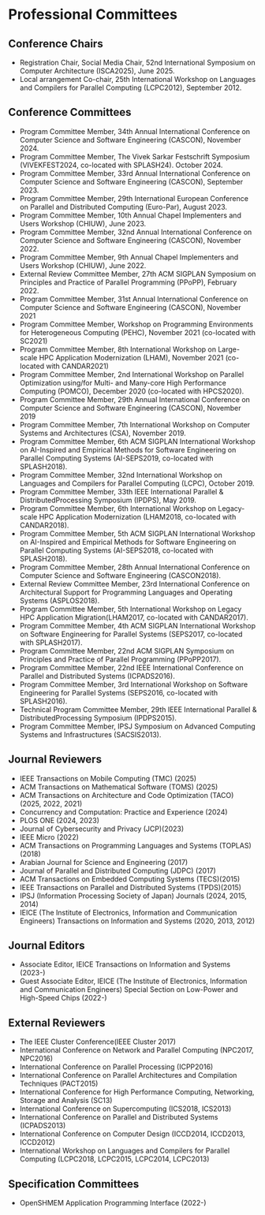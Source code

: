 Professional Committees
=======================
## Conference Chairs
- Registration Chair, Social Media Chair, 52nd International Symposium on Computer Architecture (ISCA2025), June 2025.
- Local arrangement Co-chair, 25th International Workshop on Languages and Compilers for Parallel Computing (LCPC2012), September 2012.

## Conference Committees
- Program Committee Member, 34th Annual International Conference on Computer Science and Software Engineering (CASCON), November 2024.
- Program Committee Member, The Vivek Sarkar Festschrift Symposium (VIVEKFEST2024, co-located with SPLASH24). October 2024.
- Program Committee Member, 33rd Annual International Conference on Computer Science and Software Engineering (CASCON), September 2023.
- Program Committee Member, 29th International European Conference on Parallel and Distributed Computing (Euro-Par), August 2023.
- Program Committee Member, 10th Annual Chapel Implementers and Users Workshop (CHIUW), June 2023.
- Program Committee Member, 32nd Annual International Conference on Computer Science and Software Engineering (CASCON), November 2022.
- Program Committee Member, 9th Annual Chapel Implementers and Users Workshop (CHIUW), June 2022.
- External Review Committee Member, 27th ACM SIGPLAN Symposium on Principles and Practice of Parallel Programming (PPoPP), February 2022.
- Program Committee Member, 31st Annual International Conference on Computer Science and Software Engineering (CASCON), November 2021
- Program Committee Member, Workshop on Programming Environments for Heterogeneous Computing (PEHC), November 2021 (co-located with SC2021)
- Program Committee Member, 8th International Workshop on Large-scale HPC Application Modernization (LHAM), November 2021 (co-located with CANDAR2021)
- Program Committee Member, 2nd International Workshop on Parallel Optimization using/for Multi- and Many-core High Performance Computing (POMCO), December 2020 (co-located with HPCS2020).
- Program Committee Member, 29th Annual International Conference on Computer Science and Software Engineering (CASCON), November 2019
- Program Committee Member, 7th International Workshop on Computer Systems and Architectures (CSA), November 2019.
- Program Committee Member, 6th ACM SIGPLAN International Workshop on AI-Inspired and Empirical Methods for Software Engineering on Parallel Computing Systems (AI-SEPS2019, co-located with SPLASH2018).
- Program Committee Member, 32nd International Workshop on Languages and Compilers for Parallel Computing (LCPC), October 2019.
- Program Committee Member, 33th IEEE International Parallel & DistributedProcessing Symposium (IPDPS), May 2019.
- Program Committee Member, 6th International Workshop on Legacy-scale HPC Application Modernization (LHAM2018, co-located with CANDAR2018).
- Program Committee Member, 5th ACM SIGPLAN International Workshop on AI-Inspired and Empirical Methods for Software Engineering on Parallel Computing Systems (AI-SEPS2018, co-located with SPLASH2018).
- Program Committee Member, 28th Annual International Conference on Computer Science and Software Engineering (CASCON2018).
- External Review Committee Member, 23rd International Conference on Architectural Support for Programming Languages and Operating Systems (ASPLOS2018).
- Program Committee Member, 5th International Workshop on Legacy HPC Application Migration(LHAM2017, co-located with CANDAR2017).
- Program Committee Member, 4th ACM SIGPLAN International Workshop on Software Engineering for Parallel Systems (SEPS2017, co-located with SPLASH2017).
- Program Committee Member, 22nd ACM SIGPLAN Symposium on Principles and Practice of Parallel Programming (PPoPP2017).
- Program Committee Member, 22nd IEEE International Conference on Parallel and Distributed Systems (ICPADS2016).
- Program Committee Member, 3rd International Workshop on Software Engineering for Parallel Systems (SEPS2016, co-located with SPLASH2016).
- Technical Program Committee Member, 29th IEEE International Parallel & DistributedProcessing Symposium (IPDPS2015).
- Program Committee Member, IPSJ Symposium on Advanced Computing Systems and Infrastructures (SACSIS2013).

## Journal Reviewers
- IEEE Transactions on Mobile Computing (TMC) (2025)
- ACM Transactions on Mathematical Software (TOMS) (2025)
- ACM Transactions on Architecture and Code Optimization (TACO) (2025, 2022, 2021)
- Concurrency and Computation: Practice and Experience (2024)
- PLOS ONE (2024, 2023)
- Journal of Cybersecurity and Privacy (JCP)(2023)
- IEEE Micro (2022)
- ACM Transactions on Programming Languages and Systems (TOPLAS) (2018)
- Arabian Journal for Science and Engineering (2017)
- Journal of Parallel and Distributed Computing (JDPC) (2017)
- ACM Transactions on Embedded Computing Systems (TECS)(2015)
- IEEE Transactions on Parallel and Distributed Systems (TPDS)(2015)
- IPSJ (Information Processing Society of Japan) Journals (2024, 2015, 2014)
- IEICE (The Institute of Electronics, Information and Communication Engineers) Transactions on Information and Systems (2020, 2013, 2012)

## Journal Editors
- Associate Editor, IEICE Transactions on Information and Systems (2023-)
- Guest Associate Editor, IEICE (The Institute of Electronics, Information and Communication Engineers) Special Section on Low-Power and High-Speed Chips (2022-)

## External Reviewers
- The IEEE Cluster Conference(IEEE Cluster 2017)
- International Conference on Network and Parallel Computing (NPC2017, NPC2016)
- International Conference on Parallel Processing (ICPP2016)
- International Conference on Parallel Architectures and Compilation Techniques (PACT2015)
- International Conference for High Performance Computing, Networking, Storage and Analysis (SC13)
- International Conference on Supercomputing (ICS2018, ICS2013)
- International Conference on Parallel and Distributed Systems (ICPADS2013)
- International Conference on Computer Design (ICCD2014, ICCD2013, ICCD2012)
- International Workshop on Languages and Compilers for Parallel Computing (LCPC2018, LCPC2015, LCPC2014, LCPC2013)

## Specification Committees
- OpenSHMEM Application Programming Interface (2022-)
